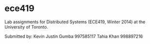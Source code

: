 ece419
======

Lab assignments for Distributed Systems (ECE419, Winter 2014) at the University of Toronto.

Submitted by:
Kevin Justin Gumba 997585117
Tahia Khan 998897216

